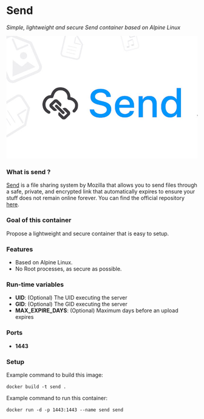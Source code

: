 Send
====
*Simple, lightweight and secure Send container based on Alpine Linux*

![send](send.jpg)

### What is send ?
[Send](https://send.firefox.com/) is a file sharing system by Mozilla that allows you to send files through a safe, private, and encrypted link that automatically expires to ensure your stuff does not remain online forever. You can find the official repository [here](https://github.com/mozilla/send).

### Goal of this container
Propose a lightweight and secure container that is easy to setup.

### Features
- Based on Alpine Linux.
- No Root processes, as secure as possible.

### Run-time variables
- **UID**: (Optional) The UID executing the server
- **GID**: (Optional) The GID executing the server
- **MAX_EXPIRE_DAYS**: (Optional) Maximum days before an upload expires

### Ports
- **1443**

### Setup
Example command to build this image:
```
docker build -t send .
```
Example command to run this container:
```
docker run -d -p 1443:1443 --name send send
```
